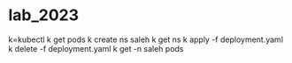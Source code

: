# lab_2023
k=kubectl
k get pods
k create ns saleh
k get ns
k apply -f deployment.yaml
k delete -f deployment.yaml
k get -n saleh pods

